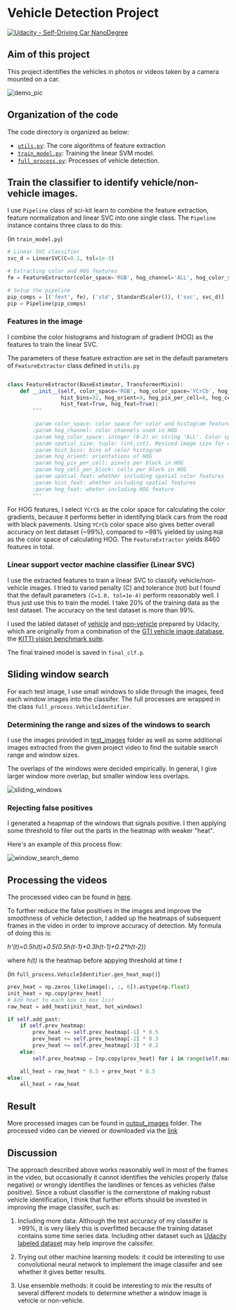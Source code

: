 # Vehicle Detection Project

[![Udacity - Self-Driving Car NanoDegree](https://s3.amazonaws.com/udacity-sdc/github/shield-carnd.svg)](http://www.udacity.com/drive)

## Aim of this project
This project identifies the vehicles in photos or videos taken by a camera mounted on a car.

![demo_pic](./output_images/test6_fp.jpg)

## Organization of the code

The code directory is organized as below:


- [```utils.py```](./utils.py): The core algorithms of feature extraction
- [```train_model.py```](./train_model): Training the linear SVM model.
- [```full_process.py```](./full_process.py): Processes of vehicle detection.


## Train the classifier to identify vehicle/non-vehicle images.

I use ```Pipeline``` class of sci-kit learn to combine the feature extraction, feature normalization and linear SVC into one single class. The ```Pipeline``` instance contains three class to do this: 

(in ```train_model.py```)

```python
# Linear SVC classifier
svc_d = LinearSVC(C=0.1, tol=1e-3)

# Extracting color and HOG features
fe = FeatureExtractor(color_space='RGB', hog_channel='ALL', hog_color_space='YCrCb')

# Setup the pipeline
pip_comps = [('fext', fe), ('std', StandardScaler()), ('svc', svc_d)]
pip = Pipeline(pip_comps)

```

### Features in the image

I combine the color histograms and histogram of gradient (HOG) as the features to train the linear SVC.

The parameters of these feature extraction are set in the default parameters of ```FeatureExtractor``` class defined in ```utils.py```

```python

class FeatureExtractor(BaseEstimator, TransformerMixin):
    def __init__(self, color_space='RGB', hog_color_space='YCrCb', hog_channel="ALL", spatial_size=(32, 32),
                 hist_bins=32, hog_orient=9, hog_pix_per_cell=8, hog_cell_per_block=2, spatial_feat=True,
                 hist_feat=True, hog_feat=True):
        """
        
        :param color_space: color space for color and histogram features
        :param hog_channel: color channels used in HOG
        :param hog_color_space: integer (0-2) or string 'ALL'. Color space for HOG.
        :param spatial_size: tuple: (int,int). Resized image size for color features
        :param hist_bins: bins of color histogram
        :param hog_orient: orientations of HOG
        :param hog_pix_per_cell: pixels per block in HOG
        :param hog_cell_per_block: cells per block in HOG
        :param spatial_feat: whether including spatial color features
        :param hist_feat: whether including spatial features
        :param hog_feat: wheter including HOG feature
        """

```

For HOG features, I select ```YCrCb``` as the color space for calculating the color gradients, because it performs better in identifying black cars from the road with black pavements. Using ```YCrCb``` color space also gives better overall accuracy on test dataset (~99%), compared to ~98% yielded by using ```RGB``` as the color space of calculating HOG. The ```FeatureExtractor``` yields 8460 features in total.


### Linear support vector machine classifier (Linear SVC)

I use the extracted features to train a linear SVC to classify vehicle/non-vehicle images. I tried to varied penalty (C) and tolerance (tot) but I found that the default parameters ```(C=1.0, tol=1e-4)``` perform reasonably well. I thus just use this to train the model. I take 20% of the training data as the test dataset. The accuracy on the test dataset is more than 99%.

I used the labled dataset of [vehicle](https://s3.amazonaws.com/udacity-sdc/Vehicle_Tracking/vehicles.zip) and [non-vehicle](https://s3.amazonaws.com/udacity-sdc/Vehicle_Tracking/non-vehicles.zip) prepared by Udacity, which are originally from a combination of the [GTI vehicle image database](http://www.gti.ssr.upm.es/data/Vehicle_database.html), the [KITTI vision benchmark suite](http://www.cvlibs.net/datasets/kitti/).

The final trained model is saved in ```final_clf.p```.


## Sliding window search

For each test image, I use small windows to slide through the images, feed each window images into the classifer. The full processes are wrapped in the class ```full_process.VehicleIdentifier```.

### Determining the range and sizes of the windows to search

I use the images provided in [test_images](./test_images) folder as well as some additional images extracted from the given project video to find the suitable search range and window sizes. 

The overlaps of the windows were decided empirically. In general, I give larger window more overlap, but smaller window less overlaps.

![sliding_windows](./output_images/test6_sw.jpg)

### Rejecting false positives

I generated a heapmap of the windows that signals positive. I then applying some threshold to filer out the parts in the heatmap with weaker "heat".


Here's an example of this process flow:

![window_search_demo](./output_images/test6_heatmap.jpg)



## Processing the videos

The processed video can be found in [here](./output_videos/project_video_output.mp4).

To further reduce the false positives in the images and improve the smoothness of vehicle detection, I added up the heatmaps of subsequent frames in the video in order to improve accuracy of detection. My formula of doing this is:

_h'(t)=0.5*h(t)+0.5*(0.5*h(t-1)+0.3*h(t-1)+0.2*h(t-2))_

where _h(t)_ is the heatmap before appying threshold at time _t_


(in ```full_process.VehicleIdentifier.gen_heat_map()```)
```python
prev_heat = np.zeros_like(image[:, :, 0]).astype(np.float)
init_heat = np.copy(prev_heat)
# Add heat to each box in box list
raw_heat = add_heat(init_heat, hot_windows)

if self.add_past:
    if self.prev_heatmap:
        prev_heat += self.prev_heatmap[-1] * 0.5
        prev_heat += self.prev_heatmap[-2] * 0.3
        prev_heat += self.prev_heatmap[-3] * 0.2
    else:
        self.prev_heatmap = [np.copy(prev_heat) for i in range(self.max_heatmap_num)]

    all_heat = raw_heat * 0.5 + prev_heat * 0.5
else:
    all_heat = raw_heat
```

## Result

More processed images can be found in [output_images](./output_images) folder.
The processed video can be viewed or downloaded via the [link](./output_videos/project_video_output.mp4)



## Discussion

The approach described above works reasonably well in most of the frames in the video, but occasionally it cannot identifies the vehicles properly (false negative) or wrongly identifies the landlines or fences as vehicles (false positive). Since a robust classifier is the cornerstone of making rubust vehicle identification, I think that further efforts should be invested in improving the image classifer, such as:

1. Including more data: Although the test accuracy of my classifer is >99%, it is very likely this is overfitted because the training dataset contains some time series data. Including other dataset such as [Udacity labeled dataset](https://github.com/udacity/self-driving-car/tree/master/annotations) may help improve the calssifer.

2. Trying out other machine learning models: it could be interesting to use convolutional neural network to implement the image classifer and see whether it gives better results.

3. Use ensemble methods: it could be interesting to mix the results of several different models to determine whether a window image is vehicle or non-vehicle. 









